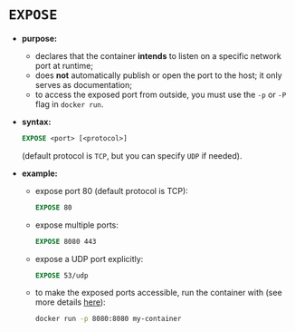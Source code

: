# `EXPOSE`

- **purpose:**
  - declares that the container **intends** to listen on a specific network port at runtime;
  - does **not** automatically publish or open the port to the host; it only serves as documentation;
  - to access the exposed port from outside, you must use the `-p` or `-P` flag in `docker run`.

- **syntax:**

    ```dockerfile
    EXPOSE <port> [<protocol>]
    ```
    
    (default protocol is `TCP`, but you can specify `UDP` if needed).

- **example:**
  - expose port 80 (default protocol is TCP):
  
    ```dockerfile
    EXPOSE 80
    ```
  - expose multiple ports:
  
    ```dockerfile
    EXPOSE 8080 443
    ```
  - expose a UDP port explicitly:
  
    ```dockerfile
    EXPOSE 53/udp
    ```
  - to make the exposed ports accessible, run the container with (see more details [here](../../../container/common-command/creation-execution/run/port-mapping/port_mapping.md)):

      ```sh
      docker run -p 8080:8080 my-container
      ```
